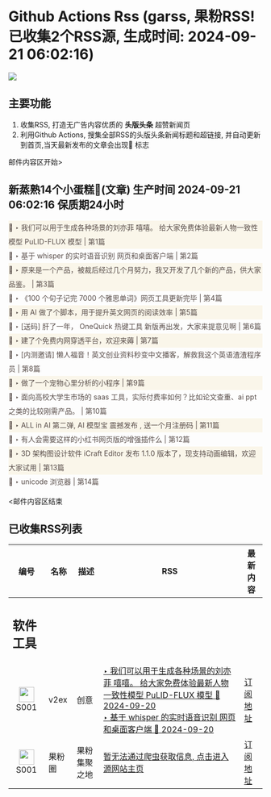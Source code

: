 # Github Actions Rss (garss, 果粉RSS! 已收集2个RSS源, 生成时间: 2024-09-21 06:02:16)

![](https://cdn.jsdelivr.net/gh/xinkeji/garss/_media/ga-rss.png)



## 主要功能
1. 收集RSS, 打造无广告内容优质的 **头版头条** 超赞新闻页
2. 利用Github Actions, 搜集全部RSS的头版头条新闻标题和超链接, 并自动更新到首页,当天最新发布的文章会出现🌈 标志

邮件内容区开始>
<h2>新蒸熟14个小蛋糕🍰(文章) 生产时间 2024-09-21 06:02:16 保质期24小时</h2>

<div style='line-height:3;background-color:#FAF6EA;' ><a href='https://www.v2ex.com/t/1074509#reply2' style="line-height:2;text-decoration:none;display:block;color:#584D49;">🌈 ‣ 我们可以用于生成各种场景的刘亦菲 嘻嘻。 给大家免费体验最新人物一致性模型 PuLID-FLUX 模型 | 第1篇</a></div><div style='line-height:3;' ><a href='https://www.v2ex.com/t/1074513#reply4' style="line-height:2;text-decoration:none;display:block;color:#584D49;">🌈 ‣ 基于 whisper 的实时语音识别 网页和桌面客户端 | 第2篇</a></div><div style='line-height:3;background-color:#FAF6EA;' ><a href='https://www.v2ex.com/t/1074474#reply15' style="line-height:2;text-decoration:none;display:block;color:#584D49;">🌈 ‣ 原来是一个产品，被裁后经过几个月努力，我又开发了几个新的产品，供大家品鉴。 | 第3篇</a></div><div style='line-height:3;' ><a href='https://www.v2ex.com/t/1074499#reply5' style="line-height:2;text-decoration:none;display:block;color:#584D49;">🌈 ‣ 《100 个句子记完 7000 个雅思单词》网页工具更新完毕 | 第4篇</a></div><div style='line-height:3;background-color:#FAF6EA;' ><a href='https://www.v2ex.com/t/1074389#reply9' style="line-height:2;text-decoration:none;display:block;color:#584D49;">🌈 ‣ 用 AI 做了个脚本，用于提升英文网页的阅读效率 | 第5篇</a></div><div style='line-height:3;' ><a href='https://www.v2ex.com/t/1074431#reply11' style="line-height:2;text-decoration:none;display:block;color:#584D49;">🌈 ‣ [送码] 肝了一年， OneQuick 热键工具 新版再出发，大家来提意见啊 | 第6篇</a></div><div style='line-height:3;background-color:#FAF6EA;' ><a href='https://www.v2ex.com/t/1074303#reply10' style="line-height:2;text-decoration:none;display:block;color:#584D49;">🌈 ‣ 建了个免费内网穿透平台，欢迎来薅 | 第7篇</a></div><div style='line-height:3;' ><a href='https://www.v2ex.com/t/1074452#reply5' style="line-height:2;text-decoration:none;display:block;color:#584D49;">🌈 ‣ [内测邀请] 懒人福音！英文创业资料秒变中文播客，解救我这个英语渣渣程序员 | 第8篇</a></div><div style='line-height:3;background-color:#FAF6EA;' ><a href='https://www.v2ex.com/t/1074374#reply9' style="line-height:2;text-decoration:none;display:block;color:#584D49;">🌈 ‣ 做了一个宠物心里分析的小程序 | 第9篇</a></div><div style='line-height:3;' ><a href='https://www.v2ex.com/t/1074228#reply46' style="line-height:2;text-decoration:none;display:block;color:#584D49;">🌈 ‣ 面向高校大学生市场的 saas 工具，实际付费率如何？比如论文查重、ai ppt 之类的比较刚需产品。 | 第10篇</a></div><div style='line-height:3;background-color:#FAF6EA;' ><a href='https://www.v2ex.com/t/1074272#reply12' style="line-height:2;text-decoration:none;display:block;color:#584D49;">🌈 ‣ ALL in AI 第二弹, AI 模型宝 震撼发布 , 送一个月注册码 | 第11篇</a></div><div style='line-height:3;' ><a href='https://www.v2ex.com/t/1074368#reply4' style="line-height:2;text-decoration:none;display:block;color:#584D49;">🌈 ‣ 有人会需要这样的小红书网页版的增强插件么 | 第12篇</a></div><div style='line-height:3;background-color:#FAF6EA;' ><a href='https://www.v2ex.com/t/1074364#reply2' style="line-height:2;text-decoration:none;display:block;color:#584D49;">🌈 ‣ 3D 架构图设计软件 iCraft Editor 发布 1.1.0 版本了，现支持动画编辑，欢迎大家试用 | 第13篇</a></div><div style='line-height:3;' ><a href='https://www.v2ex.com/t/1074289#reply2' style="line-height:2;text-decoration:none;display:block;color:#584D49;">🌈 ‣ unicode 浏览器 | 第14篇</a></div>

<邮件内容区结束

## 已收集RSS列表

| 编号 | 名称 | 描述 | RSS | 最新内容 |
| --- | --- | --- | --- | --- |
| <h2 id="软件工具">软件工具</h2> |  |   |  |  |
| <div id="S001" style="text-align: center;"><img src="https://cdn.jsdelivr.net/gh/zhaoolee/garss/_media/favicon/S001.png" width="30px" style="width:30px;height: auto;"/><br><span>S001</span></div> | v2ex | 创意 | [‣ 我们可以用于生成各种场景的刘亦菲 嘻嘻。 给大家免费体验最新人物一致性模型 PuLID-FLUX 模型 🌈 2024-09-20](https://www.v2ex.com/t/1074509#reply2)<br/>[‣ 基于 whisper 的实时语音识别 网页和桌面客户端 🌈 2024-09-20](https://www.v2ex.com/t/1074513#reply4) | [订阅地址](https://www.v2ex.com/feed/tab/creative.xml) |
| <div id="S001" style="text-align: center;"><img src="https://cdn.jsdelivr.net/gh/zhaoolee/garss/_media/favicon/S001.png" width="30px" style="width:30px;height: auto;"/><br><span>S001</span></div> | 果粉圈 | 果粉集聚之地 | [暂无法通过爬虫获取信息, 点击进入源网站主页](https://g0f.cn) | [订阅地址](https://g0f.cn/rss.xml) |




